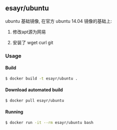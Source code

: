 ## esayr/ubuntu

ubuntu 基础镜像, 在官方 ubuntu 14.04 镜像的基础上:

1. 修改apt源为网易

2. 安装了 wget curl git

### Usage

#### Build

```bash
$ docker build -t esayr/ubuntu .
```

#### Download automated build

```bash
$ docker pull esayr/ubuntu
```

#### Running

```bash
$ docker run -it --rm esayr/ubuntu bash
```